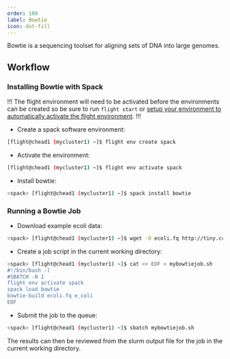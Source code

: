 ```yaml
---
order: 100
label: Bowtie
icon: dot-fill
---
```


Bowtie is a sequencing toolset for aligning sets of DNA into large genomes.

## Workflow

### Installing Bowtie with Spack

!!!
The flight environment will need to be activated before the environments can be created so be sure to run `flight start` or [setup your environment to automatically activate the flight environment](/flight_environment_usage/flight_overview/flight_system/#activating-the-flight-system).
!!!

- Create a spack software environment:

```bash
[flight@chead1 (mycluster1) ~]$ flight env create spack
```

- Activate the environment:

```bash
[flight@chead1 (mycluster1) ~]$ flight env activate spack
```
- Install bowtie:

```bash
<spack> [flight@chead1 (mycluster1) ~]$ spack install bowtie
```
### Running a Bowtie Job

- Download example ecoli data:

```bash
<spack> [flight@chead1 (mycluster1) ~]$ wget -O ecoli.fq http://tiny.cc/ecoli
```

- Create a job script in the current working directory:

```bash
<spack> [flight@chead1 (mycluster1) ~]$ cat << EOF > mybowtiejob.sh
#!/bin/bash -l
#SBATCH -N 1
flight env activate spack
spack load bowtie
bowtie-build ecoli.fq e_coli
EOF
```

- Submit the job to the queue:

```bash
<spack> [flight@chead1 (mycluster1) ~]$ sbatch mybowtiejob.sh
```

The results can then be reviewed from the slurm output file for the job in the current working directory. 
